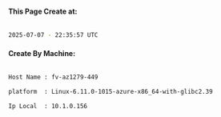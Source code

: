 
   
#### This Page Create at:

```bash

2025-07-07 - 22:35:57 UTC

```

#### Create By Machine:

```bash

Host Name : fv-az1279-449

platform  : Linux-6.11.0-1015-azure-x86_64-with-glibc2.39

Ip Local  : 10.1.0.156

```

